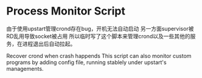 # Process Monitor Script

由于使用upstart管理crond存在bug，开机无法自动启动
另一方面supervisor被RD乱用导致socket被占用
所以临时写了这个脚本来管理crond以及一些其他的服务，在进程退出后自动拉起。

Recover crond when crash happends
This script can also monitor custom programs by adding config file, running stablely under upstart's managements.
